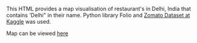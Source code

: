 
This HTML provides a map visualisation of restaurant's in Delhi, India that contains 'Delhi" in their name. Python library Folio and [Zomato Dataset at Kaggle](https://www.kaggle.com/shrutimehta/zomato-restaurants-data) was used. 

Map can be viewed [here](https://raw.githack.com/sidgupta234/delhi-restaurents-with-delhi-in-name/main/delhiPlaces.html)  
